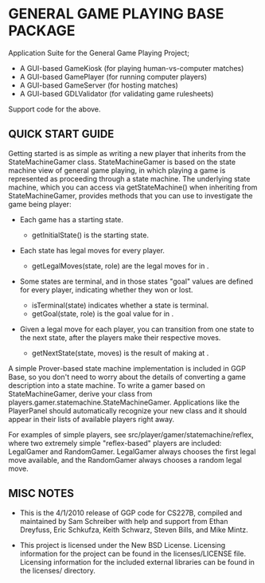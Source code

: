 GENERAL GAME PLAYING BASE PACKAGE
=================================

Application Suite for the General Game Playing Project;
- A GUI-based GameKiosk        (for playing human-vs-computer matches)
- A GUI-based GamePlayer       (for running computer players)
- A GUI-based GameServer       (for hosting matches)
- A GUI-based GDLValidator     (for validating game rulesheets)

Support code for the above.


QUICK START GUIDE
-----------------

Getting started is as simple as writing a new player that inherits from the
StateMachineGamer class. StateMachineGamer is based on the state machine view
of general game playing, in which playing a game is represented as proceeding
through a state machine. The underlying state machine, which you can access via
getStateMachine() when inheriting from StateMachineGamer, provides methods that
you can use to investigate the game being player:

+ Each game has a starting state.
  - getInitialState() is the starting state.

+ Each state has legal moves for every player.
  - getLegalMoves(state, role) are the legal moves for <role> in <state>.

+ Some states are terminal, and in those states "goal" values are defined 
for every player, indicating whether they won or lost.
  - isTerminal(state) indicates whether a state is terminal.
  - getGoal(state, role) is the goal value for <role> in <state>.

+ Given a legal move for each player, you can transition from one state to
the next state, after the players make their respective moves.
  - getNextState(state, moves) is the result of making <moves> at <state>.

A simple Prover-based state machine implementation is included in GGP Base,
so you don't need to worry about the details of converting a game description
into a state machine. To write a gamer based on StateMachineGamer, derive your
class from players.gamer.statemachine.StateMachineGamer. Applications like the
PlayerPanel should automatically recognize your new class and it should appear
in their lists of available players right away.

For examples of simple players, see src/player/gamer/statemachine/reflex,
where two extremely simple "reflex-based" players are included: LegalGamer and
RandomGamer. LegalGamer always chooses the first legal move available, and the
RandomGamer always chooses a random legal move.


MISC NOTES
----------

+ This is the 4/1/2010 release of GGP code for CS227B, compiled and maintained
  by Sam Schreiber with help and support from Ethan Dreyfuss, Eric Schkufza,
  Keith Schwarz, Steven Bills, and Mike Mintz.

+ This project is licensed under the New BSD License. Licensing information for
  the project can be found in the licenses/LICENSE file. Licensing information
  for the included external libraries can be found in the licenses/ directory.

